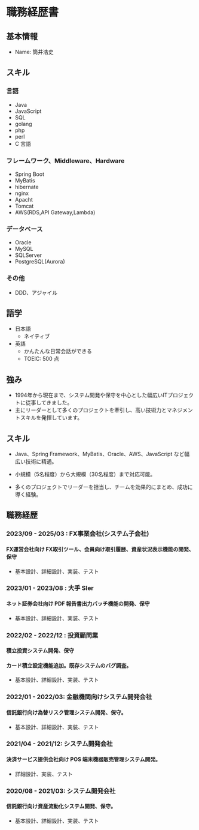 # 職務経歴書

## 基本情報

- Name: 筒井浩史

## スキル

### 言語

- Java
- JavaScript
- SQL
- golang
- php
- perl
- C 言語

### フレームワーク、Middleware、Hardware
- Spring Boot
- MyBatis
- hibernate
- nginx
- Apacht
- Tomcat
- AWS(RDS,API Gateway,Lambda)

### データベース
- Oracle
- MySQL
- SQLServer
- PostgreSQL(Aurora)

### その他
- DDD、アジャイル

## 語学

- 日本語
  - ネイティブ
- 英語
  - かんたんな日常会話ができる
  - TOEIC: 500 点

## 強み
- 1994年から現在まで、システム開発や保守を中心とした幅広いITプロジェクトに従事してきました。
- 主にリーダーとして多くのプロジェクトを牽引し、高い技術力とマネジメントスキルを発揮しています。

## スキル
- Java、Spring Framework、MyBatis、Oracle、AWS、JavaScript など幅広い技術に精通。

- 小規模（5名程度）から大規模（30名程度）まで対応可能。

- 多くのプロジェクトでリーダーを担当し、チームを効果的にまとめ、成功に導く経験。

## 職務経歴

### 2023/09 - 2025/03 : FX事業会社(システム子会社)

#### FX運営会社向け FX取引ツール、会員向け取引履歴、資産状況表示機能の開発、保守

- 基本設計、詳細設計、実装、テスト

### 2023/01 - 2023/08 : 大手 SIer

#### ネット証券会社向け PDF 報告書出力バッチ機能の開発、保守

- 基本設計、詳細設計、実装、テスト

### 2022/02 - 2022/12 : 投資顧問業

#### 積立投資システム開発、保守

#### カード積立設定機能追加。既存システムのバグ調査。

- 基本設計、詳細設計、実装、テスト

### 2022/01 - 2022/03: 金融機関向けシステム開発会社

#### 信託銀行向け為替リスク管理システム開発、保守。

- 基本設計、詳細設計、実装、テスト

### 2021/04 - 2021/12: システム開発会社

#### 決済サービス提供会社向け POS 端末機器販売管理システム開発。

- 詳細設計、実装、テスト

### 2020/08 - 2021/03: システム開発会社

#### 信託銀行向け資産流動化システム開発、保守。

- 基本設計、詳細設計、実装、テスト
